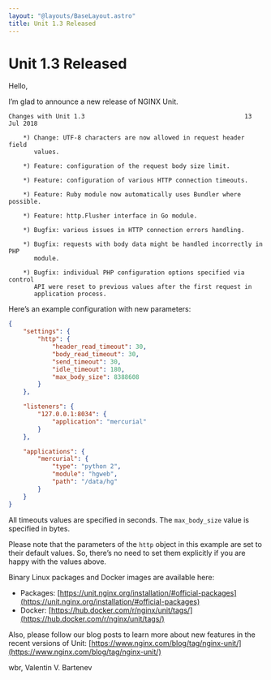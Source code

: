 ```yaml
---
layout: "@layouts/BaseLayout.astro"
title: Unit 1.3 Released
---
```

# Unit 1.3 Released

Hello,

I’m glad to announce a new release of NGINX Unit.

```none
Changes with Unit 1.3                                            13 Jul 2018

    *) Change: UTF-8 characters are now allowed in request header field
       values.

    *) Feature: configuration of the request body size limit.

    *) Feature: configuration of various HTTP connection timeouts.

    *) Feature: Ruby module now automatically uses Bundler where possible.

    *) Feature: http.Flusher interface in Go module.

    *) Bugfix: various issues in HTTP connection errors handling.

    *) Bugfix: requests with body data might be handled incorrectly in PHP
       module.

    *) Bugfix: individual PHP configuration options specified via control
       API were reset to previous values after the first request in
       application process.
```

Here’s an example configuration with new parameters:

```json
{
    "settings": {
        "http": {
            "header_read_timeout": 30,
            "body_read_timeout": 30,
            "send_timeout": 30,
            "idle_timeout": 180,
            "max_body_size": 8388608
        }
    },

    "listeners": {
        "127.0.0.1:8034": {
            "application": "mercurial"
        }
    },

    "applications": {
        "mercurial": {
            "type": "python 2",
            "module": "hgweb",
            "path": "/data/hg"
        }
    }
}
```

All timeouts values are specified in seconds.  The `max_body_size` value
is specified in bytes.

Please note that the parameters of the `http` object in this example are
set to their default values.  So, there’s no need to set them explicitly if you
are happy with the values above.

Binary Linux packages and Docker images are available here:

- Packages:  [https://unit.nginx.org/installation/#official-packages](https://unit.nginx.org/installation/#official-packages)
- Docker:    [https://hub.docker.com/r/nginx/unit/tags/](https://hub.docker.com/r/nginx/unit/tags/)

Also, please follow our blog posts to learn more about new features in
the recent versions of Unit: [https://www.nginx.com/blog/tag/nginx-unit/](https://www.nginx.com/blog/tag/nginx-unit/)

wbr, Valentin V. Bartenev

